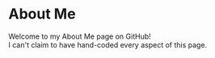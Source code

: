 # About Me

Welcome to my About Me page on GitHub!<br>
I can't claim to have hand-coded every aspect of this page.
